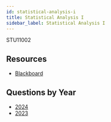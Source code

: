 ```yaml
---
id: statistical-analysis-i
title: Statistical Analysis I
sidebar_label: Statistical Analysis I
---
```

STU11002

## Resources

-   [Blackboard](https://mymodule.tcd.ie/)

## Questions by Year

-   [2024](https://www.tcd.ie/academicregistry/exams/assets/local/Past%20Papers%202023-2024/Semester%202/CSU%20CS7%20STU%20STP/STU11002.pdf)
-   [2023](https://www.tcd.ie/academicregistry/exams/assets/local/past-papers202223/STU/STU11002-1.pdf)
